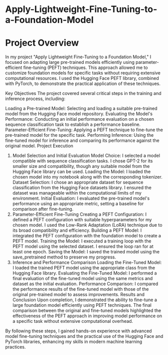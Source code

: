 # Apply-Lightweight-Fine-Tuning-to-a-Foundation-Model
# Project Overview
In my project "Apply Lightweight Fine-Tuning to a Foundation Model," I focused on adapting large pre-trained models efficiently using parameter-efficient fine-tuning (PEFT) techniques. This approach allowed me to customize foundation models for specific tasks without requiring extensive computational resources. I used the Hugging Face PEFT library, combined with PyTorch, to demonstrate the practical application of these techniques.

Key Objectives
The project covered several critical steps in the training and inference process, including:

Loading a Pre-trained Model: Selecting and loading a suitable pre-trained model from the Hugging Face model repository.
Evaluating the Model's Performance: Conducting an initial performance evaluation on a chosen sequence classification task to establish a performance baseline.
Parameter-Efficient Fine-Tuning: Applying a PEFT technique to fine-tune the pre-trained model for the specific task.
Performing Inference: Using the fine-tuned model for inference and comparing its performance against the original model.
Project Execution
1. Model Selection and Initial Evaluation
Model Choice: I selected a model compatible with sequence classification tasks. I chose GPT-2 for its smaller size and compatibility, though any suitable model from the Hugging Face library can be used.
Loading the Model: I loaded the chosen model into my notebook along with the corresponding tokenizer.
Dataset Selection: I chose an appropriate dataset for sequence classification from the Hugging Face datasets library. I ensured the dataset was manageable within the computational limits of my environment.
Initial Evaluation: I evaluated the pre-trained model's performance using an appropriate metric, setting a baseline for comparison after fine-tuning.
2. Parameter-Efficient Fine-Tuning
Creating a PEFT Configuration: I defined a PEFT configuration with suitable hyperparameters for my chosen model. I used the Low-Rank Adaptation (LoRA) technique due to its broad compatibility and efficiency.
Building a PEFT Model: I integrated the PEFT configuration with the foundation model to create a PEFT model.
Training the Model: I executed a training loop with the PEFT model using the selected dataset. I ensured the loop ran for at least one epoch.
Saving the Model: I saved the trained model using the save_pretrained method to preserve my progress.
3. Inference and Performance Comparison
Loading the Fine-Tuned Model: I loaded the trained PEFT model using the appropriate class from the Hugging Face library.
Evaluating the Fine-Tuned Model: I performed a final evaluation of the fine-tuned model using the same metrics and dataset as the initial evaluation.
Performance Comparison: I compared the performance results of the fine-tuned model with those of the original pre-trained model to assess improvements.
Results and Conclusion
Upon completion, I demonstrated the ability to fine-tune a large foundation model efficiently using PEFT techniques. The final comparison between the original and fine-tuned models highlighted the effectiveness of the PEFT approach in improving model performance on a specific task without extensive computational overhead.

By following these steps, I gained hands-on experience with advanced model fine-tuning techniques and the practical use of the Hugging Face and PyTorch libraries, enhancing my skills in modern machine learning practices.







